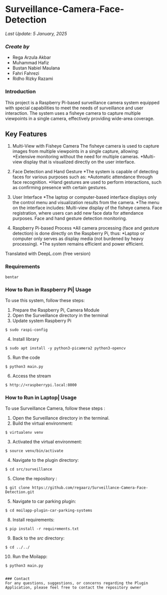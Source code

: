 # Surveillance-Camera-Face-Detection
*Last Update: 5 January, 2025*

### *Create by*
* Rega Arzula Akbar
* Muhammad Hafiz
* Bustan Nabiel Maulana
* Fahri Fahrezi
* Ridho Rizky Razami

### Introduction
This project is a Raspberry Pi-based surveillance camera system equipped with special capabilities to meet the needs of surveillance and user interaction. The system uses a fisheye camera to capture multiple viewpoints in a single camera, effectively providing wide-area coverage.

## Key Features

1. Multi-View with Fisheye Camera
The fisheye camera is used to capture images from multiple viewpoints in a single capture, allowing:
*Extensive monitoring without the need for multiple cameras.
*Multi-view display that is visualized directly on the user interface.

2. Face Detection and Hand Gesture
*The system is capable of detecting faces for various purposes such as:
*Automatic attendance through face recognition.
*Hand gestures are used to perform interactions, such as confirming presence with certain gestures.
3. User Interface
*The laptop or computer-based interface displays only the control menu and visualization results from the camera.
*The menu on the interface includes:
Multi-view display of the fisheye camera.
Face registration, where users can add new face data for attendance purposes.
Face and hand gesture detection monitoring.
4. Raspberry Pi-based Process
*All camera processing (face and gesture detection) is done directly on the Raspberry Pi, thus:
*Laptop or computer only serves as display media (not burdened by heavy processing).
*The system remains efficient and power efficient.

Translated with DeepL.com (free version)

### Requirements
```
bentar
```

### How to Run in Raspberry Pi| Usage
To use this system, follow these steps:
1. Prepare the Raspberry Pi, Camera Module
2. Open the Surveillance directory in the terminal
3. Update system Raspberry Pi
```
$ sudo raspi-config
```
4. Install library
```
$ sudo apt install -y python3-picamera2 python3-opencv
```
5. Run the code 
```
$ python3 main.py
```
6. Access the stream
```
$ http://<raspberrypi.local:8000
```

### How to Run in Laptop| Usage
To use Surveillance Camera, follow these steps :
1. Open the Surveillance directory in the terminal.
2. Build the virtual environment:
```
$ virtualenv venv
```
3. Activated the virtual environment:
```
$ source venv/bin/activate
```
4. Navigate to the plugin directory:
```
$ cd src/surveillance
```
5. Clone the repository :
```
$ git clone https://github.com/regaarz/Surveillance-Camera-Face-Detection.git
```
5. Navigate to car parking plugin:
```
$ cd moilapp-plugin-car-parking-systems
```
8. Install requirements:
```
$ pip install -r requirements.txt
```
9. Back to the *src* directory:
```
$ cd ../../
```
10. Run the Moilapp:
```
$ python3 main.py

   
### Contact
For any questions, suggestions, or concerns regarding the Plugin Application, please feel free to contact the repository owner 
